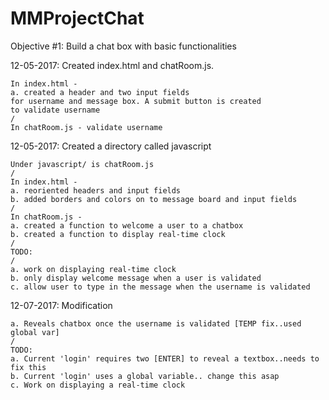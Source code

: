 # MMProjectChat
Objective #1: Build a chat box with basic functionalities

12-05-2017: Created index.html and chatRoom.js.
    
    In index.html - 
    a. created a header and two input fields
    for username and message box. A submit button is created
    to validate username
    /
    In chatRoom.js - validate username 
    

12-05-2017: Created a directory called javascript

    Under javascript/ is chatRoom.js
    /
    In index.html - 
    a. reoriented headers and input fields
    b. added borders and colors on to message board and input fields
    /
    In chatRoom.js - 
    a. created a function to welcome a user to a chatbox
    b. created a function to display real-time clock
    /
    TODO:
    /
    a. work on displaying real-time clock
    b. only display welcome message when a user is validated
    c. allow user to type in the message when the username is validated


12-07-2017: Modification

    a. Reveals chatbox once the username is validated [TEMP fix..used global var]
    /
    TODO:
    a. Current 'login' requires two [ENTER] to reveal a textbox..needs to fix this
    b. Current 'login' uses a global variable.. change this asap
    c. Work on displaying a real-time clock
   
    
